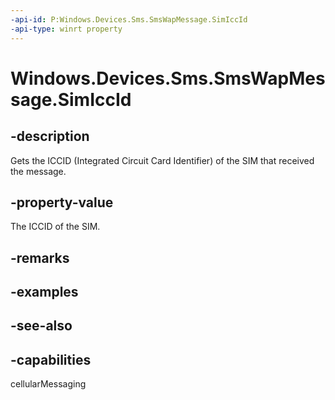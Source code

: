 ```yaml
---
-api-id: P:Windows.Devices.Sms.SmsWapMessage.SimIccId
-api-type: winrt property
---
```


<!-- Property syntax
public string SimIccId { get; }
-->

# Windows.Devices.Sms.SmsWapMessage.SimIccId

## -description
Gets the ICCID (Integrated Circuit Card Identifier) of the SIM that received the message.

## -property-value
The ICCID of the SIM.

## -remarks

## -examples

## -see-also


## -capabilities
cellularMessaging